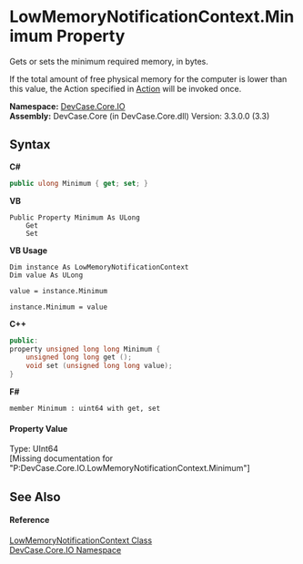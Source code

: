 # LowMemoryNotificationContext.Minimum Property 
 

Gets or sets the minimum required memory, in bytes. 

 If the total amount of free physical memory for the computer is lower than this value, the Action specified in <a href="P_DevCase_Core_IO_LowMemoryNotificationContext_Action">Action</a> will be invoked once.

**Namespace:**&nbsp;<a href="N_DevCase_Core_IO">DevCase.Core.IO</a><br />**Assembly:**&nbsp;DevCase.Core (in DevCase.Core.dll) Version: 3.3.0.0 (3.3)

## Syntax

**C#**<br />
``` C#
public ulong Minimum { get; set; }
```

**VB**<br />
``` VB
Public Property Minimum As ULong
	Get
	Set
```

**VB Usage**<br />
``` VB Usage
Dim instance As LowMemoryNotificationContext
Dim value As ULong

value = instance.Minimum

instance.Minimum = value
```

**C++**<br />
``` C++
public:
property unsigned long long Minimum {
	unsigned long long get ();
	void set (unsigned long long value);
}
```

**F#**<br />
``` F#
member Minimum : uint64 with get, set

```


#### Property Value
Type: UInt64<br />\[Missing <value> documentation for "P:DevCase.Core.IO.LowMemoryNotificationContext.Minimum"\]

## See Also


#### Reference
<a href="T_DevCase_Core_IO_LowMemoryNotificationContext">LowMemoryNotificationContext Class</a><br /><a href="N_DevCase_Core_IO">DevCase.Core.IO Namespace</a><br />